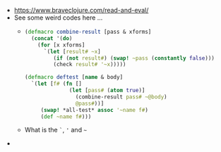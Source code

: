 - https://www.braveclojure.com/read-and-eval/
- See some weird codes here ...
  - ```clojure
    (defmacro combine-result [pass & xforms]
      (concat '(do)
        (for [x xforms]
          `(let [result# ~x]
             (if (not result#) (swap! ~pass (constantly false)))
             (check result# '~x)))))

    (defmacro deftest [name & body]
      `(let [f# (fn []
                  (let [pass# (atom true)]
                    (combine-result pass# ~@body)
                    @pass#))]
         (swap! *all-test* assoc '~name f#)
         (def ~name f#)))
    ```

  - What is the <code>`</code>, <code>'</code> and <code>~</code>
-
